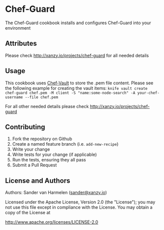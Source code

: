 Chef-Guard
==========
The Chef-Guard cookbook installs and configures Chef-Guard into your environment

Attributes
----------
Please check http://xanzy.io/projects/chef-guard for all needed details

Usage
-----
This cookbook uses [Chef-Vault](https://github.com/Nordstrom/chef-vault) to store the .pem file content. Please see the following example for creating the vault items:
`knife vault create chef-guard chef.pem -M client -S "name:some-node-search" -A your-chef-username --file chef.pem`

For all other needed details please check <http://xanzy.io/projects/chef-guard>

Contributing
------------
  1. Fork the repository on Github
  2. Create a named feature branch (i.e. `add-new-recipe`)
  3. Write your change
  4. Write tests for your change (if applicable)
  5. Run the tests, ensuring they all pass
  6. Submit a Pull Request

License and Authors
-------------------
Authors: Sander van Harmelen (sander@xanzy.io)

Licensed under the Apache License, Version 2.0 (the "License"); you may not use this file except in compliance with the License. You may obtain a copy of the License at

http://www.apache.org/licenses/LICENSE-2.0
